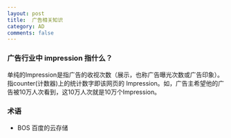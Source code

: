 ```yaml
---
layout: post
title:  广告相关知识
category: AD
comments: false
---
```

### 广告行业中 impression 指什么？
单纯的Impression是指广告的收视次数（展示，也称广告曝光次数或广告印象）。指counter(计数器)上的统计数字即该网页的 Impression。如，广告主希望他的广告被10万人次看到，这10万人次就是10万个Impression。 

### 术语
- BOS 百度的云存储